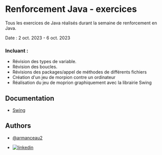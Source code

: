 # Renforcement Java - exercices

Tous les exercices de Java réalisés durant la semaine de renforcement en Java.  

Date : 2 oct. 2023 - 6 oct. 2023

### Incluant :

- Révision des types de variable.
- Révision des boucles.
- Révisions des packages/appel de méthodes de différents fichiers
- Création d'un jeu de morpion contre un ordinateur
- Réalisation du jeu de moprion graphiquement avec la librairie Swing 


## Documentation

- [Swing](https://docs.oracle.com/javase%2F7%2Fdocs%2Fapi%2F%2F/javax/swing/package-summary.html)


## Authors

- [@armanceau2](https://www.github.com/armanceau2)

- [![linkedin](https://img.shields.io/badge/linkedin-0A66C2?style=for-the-badge&logo=linkedin&logoColor=white)](https://www.linkedin.com/in/arthur-manceau/)





